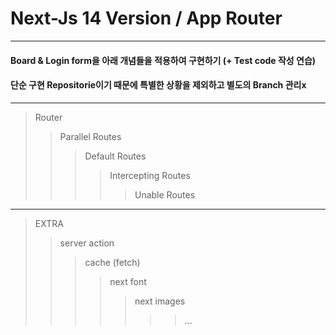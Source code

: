 # Next-Js 14 Version / App Router

---

#### Board & Login form을 아래 개념들을 적용하여 구현하기 (+ Test code 작성 연습)

#### 단순 구현 Repositorie이기 때문에 특별한 상황을 제외하고 별도의 Branch 관리x

---

> Router
>
> > Parallel Routes
> >
> > > Default Routes
> > >
> > > > Intercepting Routes
> > > >
> > > > > Unable Routes

---

> EXTRA
>
> > server action
> >
> > > cache (fetch)
> > >
> > > > next font
> > > >
> > > > > next images
> > > > >
> > > > > > > ...
